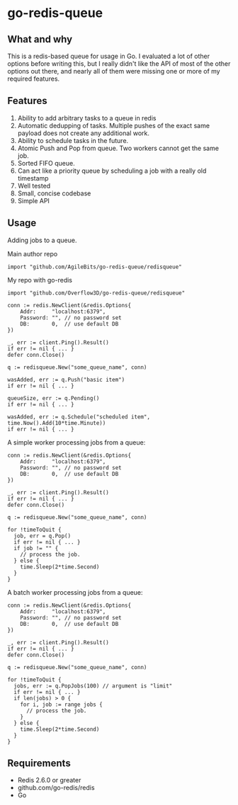 # go-redis-queue

## What and why

This is a redis-based queue for usage in Go. I evaluated a lot of other options before writing this, but I really didn't like the API of most of the other options out there, and nearly all of them were missing one or more of my required features.

## Features

1. Ability to add arbitrary tasks to a queue in redis
1. Automatic dedupping of tasks. Multiple pushes of the exact same payload does not create any additional work.
1. Ability to schedule tasks in the future.
1. Atomic Push and Pop from queue. Two workers cannot get the same job.
1. Sorted FIFO queue.
1. Can act like a priority queue by scheduling a job with a really old timestamp
1. Well tested
1. Small, concise codebase
1. Simple API

## Usage

Adding jobs to a queue.

Main author repo
```
import "github.com/AgileBits/go-redis-queue/redisqueue"
```

My repo with go-redis
```
import "github.com/Overflow3D/go-redis-queue/redisqueue"
```
```
conn := redis.NewClient(&redis.Options{
    Addr:     "localhost:6379",
    Password: "", // no password set
    DB:       0,  // use default DB
})

_, err := client.Ping().Result()
if err != nil { ... }
defer conn.Close()

q := redisqueue.New("some_queue_name", conn)

wasAdded, err := q.Push("basic item")
if err != nil { ... }

queueSize, err := q.Pending()
if err != nil { ... }

wasAdded, err := q.Schedule("scheduled item", time.Now().Add(10*time.Minute))
if err != nil { ... }
```

A simple worker processing jobs from a queue:
```
conn := redis.NewClient(&redis.Options{
    Addr:     "localhost:6379",
    Password: "", // no password set
    DB:       0,  // use default DB
})

_, err := client.Ping().Result()
if err != nil { ... }
defer conn.Close()

q := redisqueue.New("some_queue_name", conn)

for !timeToQuit {
  job, err = q.Pop()
  if err != nil { ... }
  if job != "" {
    // process the job.
  } else {
    time.Sleep(2*time.Second)
  }
}
```

A batch worker processing jobs from a queue:
```
conn := redis.NewClient(&redis.Options{
    Addr:     "localhost:6379",
    Password: "", // no password set
    DB:       0,  // use default DB
})

_, err := client.Ping().Result()
if err != nil { ... }
defer conn.Close()

q := redisqueue.New("some_queue_name", conn)

for !timeToQuit {
  jobs, err := q.PopJobs(100) // argument is "limit"
  if err != nil { ... }
  if len(jobs) > 0 {
    for i, job := range jobs {
      // process the job.
    }
  } else {
    time.Sleep(2*time.Second)
  }
}
```

## Requirements

- Redis 2.6.0 or greater
- github.com/go-redis/redis
- Go
